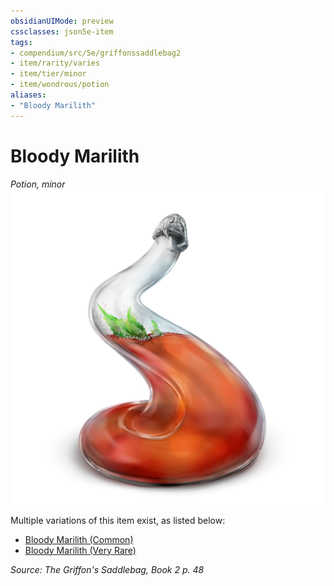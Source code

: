 ```yaml
---
obsidianUIMode: preview
cssclasses: json5e-item
tags:
- compendium/src/5e/griffonssaddlebag2
- item/rarity/varies
- item/tier/minor
- item/wondrous/potion
aliases: 
- "Bloody Marilith"
---
```

# Bloody Marilith
*Potion, minor*  
![](https://raw.githubusercontent.com/TheGiddyLimit/homebrew-img/main/img/GriffonsSaddlebag2/Items/Bloody-Marilith.webp#right)  


Multiple variations of this item exist, as listed below:

- [Bloody Marilith (Common)](compendium/items/bloody-marilith-common-griffonssaddlebag2.md)  
- [Bloody Marilith (Very Rare)](compendium/items/bloody-marilith-very-rare-griffonssaddlebag2.md)  

*Source: The Griffon's Saddlebag, Book 2 p. 48*
